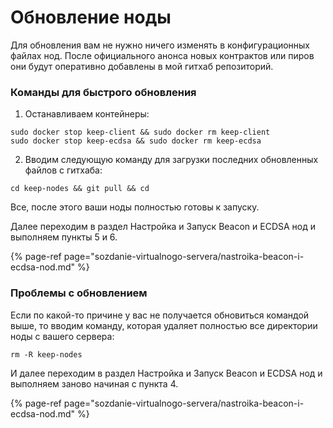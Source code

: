 # Обновление ноды

Для обновления вам не нужно ничего изменять в конфигурационных файлах нод. После официального анонса новых контрактов или пиров они будут оперативно добавлены в мой гитхаб репозиторий.

### Команды для быстрого обновления

1. Останавливаем контейнеры:

```text
sudo docker stop keep-client && sudo docker rm keep-client
sudo docker stop keep-ecdsa && sudo docker rm keep-ecdsa
```

   2. Вводим следующую команду для загрузки последних обновленных файлов с гитхаба:

```text
cd keep-nodes && git pull && cd
```

Все, после этого ваши ноды полностью готовы к запуску.

Далее переходим в раздел Настройка и Запуск Beacon и ECDSA нод и выполняем пункты 5 и 6.

{% page-ref page="sozdanie-virtualnogo-servera/nastroika-beacon-i-ecdsa-nod.md" %}

### Проблемы с обновлением

Если по какой-то причине у вас не получается обновиться командой выше, то вводим команду, которая удаляет полностью все директории ноды с вашего сервера:

```text
rm -R keep-nodes
```

И далее переходим в раздел Настройка и Запуск Beacon и ECDSA нод и выполняем заново начиная с пункта 4.

{% page-ref page="sozdanie-virtualnogo-servera/nastroika-beacon-i-ecdsa-nod.md" %}



